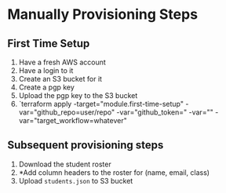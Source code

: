 # Manually Provisioning Steps

## First Time Setup
1. Have a fresh AWS account
2. Have a login to it
3. Create an S3 bucket for it
4. Create a pgp key
5. Upload the pgp key to the S3 bucket
6. `terraform apply -target="module.first-time-setup" -var="github_repo=user/repo" -var="github_token=<token>" -var="<bucket-name>" -var="target_workflow=whatever"

## Subsequent provisioning steps
1. Download the student roster
2. *Add column headers to the roster for (name, email, class)
4. Upload `students.json` to S3 bucket
